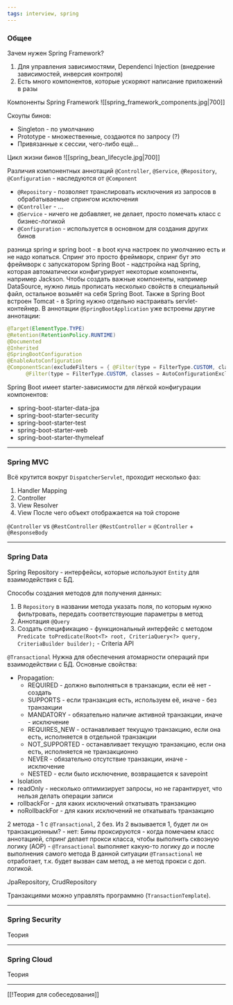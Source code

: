 ```yaml
---
tags: interview, spring
---
```

### Общее

Зачем нужен Spring Framework?
1. Для управления зависимостями, Dependenci Injection (внедрение зависимостей, инверсия контроля)
2. Есть много компонентов, которые ускоряют написание приложений в разы

Компоненты Spring Framework
![[spring_framework_components.jpg|700]]

Скоупы бинов:
* Singleton - по умолчанию
* Prototype - множественные, создаются по запросу (?)
* Привязанные к сессии, чего-либо ещё...

Цикл жизни бинов
![[spring_bean_lifecycle.jpg|700]]

Различия компонентных аннотаций
`@Controller`, `@Service`, `@Repository`, `@Configuration` - наследуются от `@Component`
* `@Repository` - позволяет транслировать исключения из запросов в обрабатываемые спрингом исключения
* `@Controller` - ...
* `@Service` - ничего не добавляет, не делает, просто помечать класс с бизнес-логикой
* `@Configuration` - используется в основном для создания других бинов

разница spring и spring boot - в boot куча настроек по умолчанию есть и не надо копаться. Спринг это просто фреймворк, спринг бут это фреймворк с запускатором
Spring Boot - надстройка над Spring, которая автоматически конфигурирует некоторые компоненты, например Jackson.
Чтобы создать важные компоненты, например DataSource, нужно лишь прописать несколько свойств в специальный файл, остальное возьмёт на себя Spring Boot.
Также в Spring Boot встроен Tomcat - в Spring нужно отдельно настраивать servlet-контейнер.
В аннотации `@SpringBootApplication` уже встроены другие аннотации:
```java
@Target(ElementType.TYPE)  
@Retention(RetentionPolicy.RUNTIME)  
@Documented  
@Inherited  
@SpringBootConfiguration  
@EnableAutoConfiguration  
@ComponentScan(excludeFilters = { @Filter(type = FilterType.CUSTOM, classes = TypeExcludeFilter.class),  
      @Filter(type = FilterType.CUSTOM, classes = AutoConfigurationExcludeFilter.class) })
```
Spring Boot имеет starter-зависимости для лёгкой конфигурации компонентов:
* spring-boot-starter-data-jpa
* spring-boot-starter-security
* spring-boot-starter-test
* spring-boot-starter-web
* spring-boot-starter-thymeleaf

---

### Spring MVC

Всё крутится вокруг `DispatcherServlet`, проходит несколько фаз:
1. Handler Mapping
2. Controller
3. View Resolver
4. View
После чего объект отображается на той стороне

`@Controller` vs `@RestController`
`@RestController` = `@Controller` + `@ResponseBody`

---

### Spring Data

Spring Repository - интерфейсы, которые используют `Entity` для взаимодействия с БД.

Способы создания методов для получения данных:
1. В `Repository` в названии метода указать поля, по которым нужно фильтровать, передать соответствующие параметры в метод
2. Аннотация `@Query`
3. Создать спецификацию - функциональный интерфейс с методом `Predicate toPredicate(Root<T> root, CriteriaQuery<?> query, CriteriaBuilder builder);` - Criteria API

`@Transactional`
Нужна для обеспечения атомарности операций при взаимодействии с БД.
Основные свойства:
* Propagation:
	* REQUIRED - должно выполняться в транзакции, если её нет - создать
	* SUPPORTS - если транзакция есть, используем её, иначе - без транзакции
	* MANDATORY - обязательно наличие активной транзакции, иначе - исключение
	* REQUIRES_NEW - останавливает текущую транзакцию, если она есть, исполняется в отдельной транзакции
	* NOT_SUPPORTED - останавливает текущую транзакцию, если она есть, исполняется не транзакционно
	* NEVER - обязательно отсутствие транзакции, иначе - исключение
	* NESTED - если было исключение, возвращается к savepoint
* Isolation
* readOnly - несколько оптимизирует запросы, но не гарантирует, что нельзя делать операции записи
* rollbackFor - для каких исключений откатывать транзакцию
* noRollbackFor - для каких исключений не откатывать транзакцию

2 метода - 1 с `@Transactional`, 2 без. Из 2 вызывается 1, будет ли он транзакционным? - нет:
Бины проксируются - когда помечаем класс аннотацией, спринг делает прокси класса, чтобы выполнить сквозную логику (AOP) - `@Transactional` выполняет какую-то логику до и после выполнения самого метода
В данной ситуации `@Transactional` не отработает, т.к. будет вызван сам метод, а не метод прокси с доп. логикой.

JpaRepository, CrudRepository

Транзакциями можно управлять программно (`TransactionTemplate`).

---

### Spring Security

Теория

---

### Spring Cloud

Теория

---

[[!Теория для собеседования]]